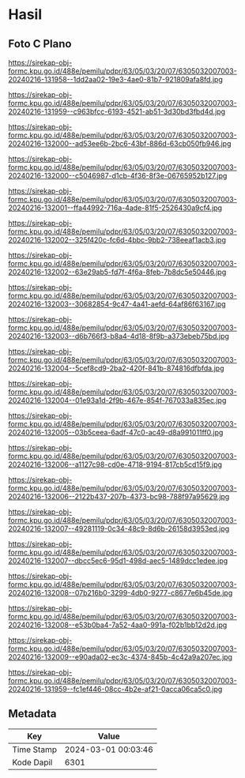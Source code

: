 # Hasil

## Foto C Plano

https://sirekap-obj-formc.kpu.go.id/488e/pemilu/pdpr/63/05/03/20/07/6305032007003-20240216-131958--1dd2aa02-19e3-4ae0-81b7-921809afa8fd.jpg

https://sirekap-obj-formc.kpu.go.id/488e/pemilu/pdpr/63/05/03/20/07/6305032007003-20240216-131959--c963bfcc-6193-4521-ab51-3d30bd3fbd4d.jpg

https://sirekap-obj-formc.kpu.go.id/488e/pemilu/pdpr/63/05/03/20/07/6305032007003-20240216-132000--ad53ee6b-2bc6-43bf-886d-63cb050fb946.jpg

https://sirekap-obj-formc.kpu.go.id/488e/pemilu/pdpr/63/05/03/20/07/6305032007003-20240216-132000--c5046987-d1cb-4f36-8f3e-06765952b127.jpg

https://sirekap-obj-formc.kpu.go.id/488e/pemilu/pdpr/63/05/03/20/07/6305032007003-20240216-132001--ffa44992-716a-4ade-81f5-2526430a9cf4.jpg

https://sirekap-obj-formc.kpu.go.id/488e/pemilu/pdpr/63/05/03/20/07/6305032007003-20240216-132002--325f420c-fc6d-4bbc-9bb2-738eeaf1acb3.jpg

https://sirekap-obj-formc.kpu.go.id/488e/pemilu/pdpr/63/05/03/20/07/6305032007003-20240216-132002--63e29ab5-fd7f-4f6a-8feb-7b8dc5e50446.jpg

https://sirekap-obj-formc.kpu.go.id/488e/pemilu/pdpr/63/05/03/20/07/6305032007003-20240216-132003--30682854-9c47-4a41-aefd-64af86f63167.jpg

https://sirekap-obj-formc.kpu.go.id/488e/pemilu/pdpr/63/05/03/20/07/6305032007003-20240216-132003--d6b766f3-b8a4-4d18-8f9b-a373ebeb75bd.jpg

https://sirekap-obj-formc.kpu.go.id/488e/pemilu/pdpr/63/05/03/20/07/6305032007003-20240216-132004--5cef8cd9-2ba2-420f-841b-874816dfbfda.jpg

https://sirekap-obj-formc.kpu.go.id/488e/pemilu/pdpr/63/05/03/20/07/6305032007003-20240216-132004--01e93a1d-2f9b-467e-854f-767033a835ec.jpg

https://sirekap-obj-formc.kpu.go.id/488e/pemilu/pdpr/63/05/03/20/07/6305032007003-20240216-132005--03b5ceea-6adf-47c0-ac49-d8a991011ff0.jpg

https://sirekap-obj-formc.kpu.go.id/488e/pemilu/pdpr/63/05/03/20/07/6305032007003-20240216-132006--a1127c98-cd0e-4718-9194-817cb5cd15f9.jpg

https://sirekap-obj-formc.kpu.go.id/488e/pemilu/pdpr/63/05/03/20/07/6305032007003-20240216-132006--2122b437-207b-4373-bc98-788f97a95629.jpg

https://sirekap-obj-formc.kpu.go.id/488e/pemilu/pdpr/63/05/03/20/07/6305032007003-20240216-132007--49281119-0c34-48c9-8d6b-26158d3953ed.jpg

https://sirekap-obj-formc.kpu.go.id/488e/pemilu/pdpr/63/05/03/20/07/6305032007003-20240216-132007--dbcc5ec6-95d1-498d-aec5-1489dcc1edee.jpg

https://sirekap-obj-formc.kpu.go.id/488e/pemilu/pdpr/63/05/03/20/07/6305032007003-20240216-132008--07b216b0-3299-4db0-9277-c8677e6b45de.jpg

https://sirekap-obj-formc.kpu.go.id/488e/pemilu/pdpr/63/05/03/20/07/6305032007003-20240216-132008--e53b0ba4-7a52-4aa0-991a-f02b1bb12d2d.jpg

https://sirekap-obj-formc.kpu.go.id/488e/pemilu/pdpr/63/05/03/20/07/6305032007003-20240216-132009--e90ada02-ec3c-4374-845b-4c42a9a207ec.jpg

https://sirekap-obj-formc.kpu.go.id/488e/pemilu/pdpr/63/05/03/20/07/6305032007003-20240216-131959--fc1ef446-08cc-4b2e-af21-0acca06ca5c0.jpg


## Metadata

| Key        | Value               |
| ---------- | ------------------- |
| Time Stamp | 2024-03-01 00:03:46 |
| Kode Dapil | 6301                |



